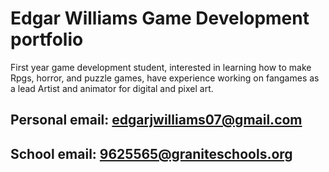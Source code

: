 # Edgar Williams Game Development portfolio
First year game development student, interested in learning how to make Rpgs, horror, and puzzle games, have experience working on fangames as a lead Artist and animator for digital and pixel art.

## Personal email: edgarjwilliams07@gmail.com      
## School email: 9625565@graniteschools.org

